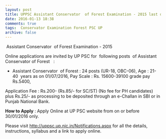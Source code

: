 ```yaml
---
layout: post
title: UPPSC Assistant Conservator  of Forest Examination - 2015 last date 30th Jan-2016   
date: 2016-01-13 18:38
comments: true
tags:  Conservator Examination Forest PSC UP 
archive: false
---
```

 Assistant Conservator  of Forest Examination - 2015

Online applications are invited by UP PSC for  following posts  of Assistant Conservator of Forest   :   

- Assistant Conservator  of Forest : 24 posts (UR-18, OBC-06), Age : 21-40  years as on 01/07/2016, Pay Scale : Rs. 15600-39100 grade pay Rs.5400,

Application Fee : Rs.200- (Rs.85/- for SC/ST) (No fee for PH candidates) plus Rs.25/- as processing to be deposited through an e-Challan in SBI or in Punjab National Bank.

**How to Apply** : Apply Online at UP PSC website from on or before  30/01/2016 only.

Please visit <http://uppsc.up.nic.in/Notifications.aspx> for all the details, instructions, syllabus and a link to apply online. 





